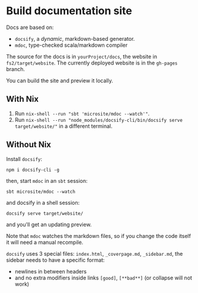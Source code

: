 # Build documentation site

Docs are based on:

- `docsify`, a _dynamic_, markdown-based generator.
- `mdoc`, type-checked scala/markdown compiler

The source for the docs is in `yourProject/docs`, the website in `fs2/target/website`. The currently deployed website is in the `gh-pages` branch.

You can build the site and preview it locally.

## With Nix

1. Run `nix-shell --run "sbt 'microsite/mdoc --watch'"`.
2. Run `nix-shell --run "node_modules/docsify-cli/bin/docsify serve target/website/"` in a different terminal.

## Without Nix

Install `docsify`:

```
npm i docsify-cli -g
```

then, start `mdoc` in an `sbt` session:

```
sbt microsite/mdoc --watch
```

and docsify in a shell session:

```
docsify serve target/website/
```

and you'll get an updating preview.

Note that `mdoc` watches the markdown files, so if you change the code itself it will need a manual recompile.

`docsify` uses 3 special files: `index.html`, `_coverpage.md`, `_sidebar.md`, the sidebar needs to have a specific format:

- newlines in between headers
- and no extra modifiers inside links `[good]`, `[**bad**]` (or collapse will not work)
